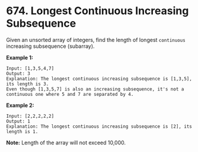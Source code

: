 # 674. Longest Continuous Increasing Subsequence

Given an unsorted array of integers, find the length of longest `continuous` increasing subsequence (subarray).

**Example 1:**
    
    Input: [1,3,5,4,7]
    Output: 3
    Explanation: The longest continuous increasing subsequence is [1,3,5], its length is 3. 
    Even though [1,3,5,7] is also an increasing subsequence, it's not a continuous one where 5 and 7 are separated by 4. 

**Example 2:**
    
    Input: [2,2,2,2,2]
    Output: 1
    Explanation: The longest continuous increasing subsequence is [2], its length is 1. 

**Note:** Length of the array will not exceed 10,000. 
